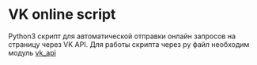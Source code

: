 # VK online script
Python3 скрипт для автоматической отправки онлайн запросов на страницу через VK API.
Для работы скрипта через py файл необходим модуль [vk_api](https://github.com/python273/vk_api)
